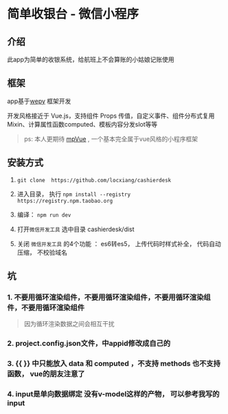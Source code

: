 # 简单收银台 - 微信小程序

## 介绍

此app为简单的收银系统，给航班上不会算账的小姑娘记账使用


## 框架

app基于[wepy](https://tencent.github.io/wepy/)  框架开发

开发风格接近于 Vue.js，支持组件 Props 传值，自定义事件、组件分布式复用Mixin、计算属性函数computed、模板内容分发slot等等
        
>ps: 本人更期待 [mpVue](http://blog.csdn.net/csdnnews/article/details/78252848) , 一个基本完全属于vue风格的小程序框架


## 安装方式

1. `git clone  https://github.com/locxiang/cashierdesk`

2. 进入目录， 执行 `npm install --registry https://registry.npm.taobao.org  `

3. 编译： `npm run dev`

4. 打开`微信开发工具` 选中目录 cashierdesk/dist  

5. 关闭 `微信开发工具` 的4个功能 ： es6转es5， 上传代码时样式补全， 代码自动压缩， 不校验域名


## 坑

### 1. 不要用循环渲染组件，不要用循环渲染组件，不要用循环渲染组件，不要用循环渲染组件
> 因为循环渲染数据之间会相互干扰

### 2. project.config.json文件，中appid修改成自己的

### 3. {{ }} 中只能放入 data 和 computed ，不支持 methods  也不支持函数， vue的朋友注意了

### 4. input是单向数据绑定  没有v-model这样的产物， 可以参考我写的input